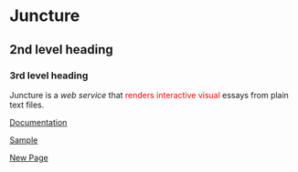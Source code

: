 <param ve-config 
       title="Digital PENI" 
       author="Ron"
       layout="vertical"   banner="https://upload.wikimedia.org/wikipedia/commons/thumb/f/f7/The_Great_Belt_Bridge%2C_Eastern_Bridge%2C_August_2020_-01.jpg/1024px-The_Great_Belt_Bridge%2C_Eastern_Bridge%2C_August_2020_-01.jpg">

# Juncture

## 2nd level heading

### 3rd level heading

Juncture is a _web service_ that <span style="color:red;">renders interactive visual</span> essays from plain text files.
<param ve-image url="https://upload.wikimedia.org/wikipedia/commons/b/b2/Ontluikende_bloemknoppen_van_een_Hosta_%27June%27._21-07-2020_%28d.j.b.%29_01.jpg" label="Flower buds of Hosta June." license="https://creativecommons.org/licenses/by-sa/4.0/deed.en">

[Documentation](help)

[Sample](https://www.google.com)

[New Page](new-page)
